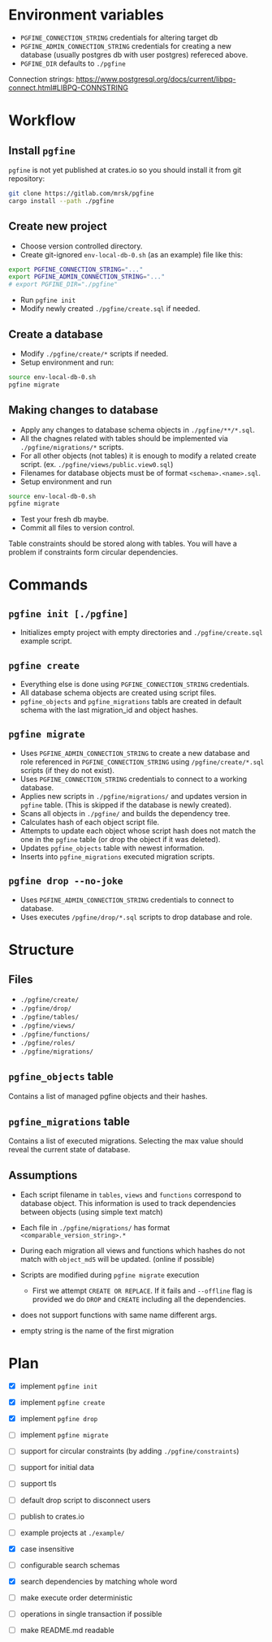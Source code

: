 

# Environment variables

- `PGFINE_CONNECTION_STRING` credentials for altering target db
- `PGFINE_ADMIN_CONNECTION_STRING` credentials for creating a new database (usually postgres db with user postgres) refereced above.
- `PGFINE_DIR` defaults to `./pgfine`

Connection strings: https://www.postgresql.org/docs/current/libpq-connect.html#LIBPQ-CONNSTRING

# Workflow

## Install `pgfine`

`pgfine` is not yet published at crates.io so you should install it from git repository:
```bash
git clone https://gitlab.com/mrsk/pgfine
cargo install --path ./pgfine
```

## Create new project

- Choose version controlled directory.
- Create git-ignored `env-local-db-0.sh` (as an example) file like this:

```bash
export PGFINE_CONNECTION_STRING="..."
export PGFINE_ADMIN_CONNECTION_STRING="..."
# export PGFINE_DIR="./pgfine"
```
- Run `pgfine init`
- Modify newly created `./pgfine/create.sql` if needed.


## Create a database

- Modify `./pgfine/create/*` scripts if needed.
- Setup environment and run:

```bash
source env-local-db-0.sh
pgfine migrate
```


## Making changes to database

- Apply any changes to database schema objects in `./pgfine/**/*.sql`.
- All the chagnes related with tables should be implemented via `./pgfine/migrations/*` scripts.
- For all other objects (not tables) it is enough to modify a related create script. (ex. `./pgfine/views/public.view0.sql`)
- Filenames for database objects must be of format `<schema>.<name>.sql`.
- Setup environment and run
```bash
source env-local-db-0.sh
pgfine migrate
```

- Test your fresh db maybe.
- Commit all files to version control.


Table constraints should be stored along with tables. You will have a problem if constraints form circular dependencies.

# Commands

## `pgfine init [./pgfine]`

- Initializes empty project with empty directories and `./pgfine/create.sql` example script.


## `pgfine create`


- Everything else is done using `PGFINE_CONNECTION_STRING` credentials.
- All database schema objects are created using script files.
- `pgfine_objects` and `pgfine_migrations` tabls are created in default schema with the last migration_id and object hashes.


## `pgfine migrate`

- Uses `PGFINE_ADMIN_CONNECTION_STRING` to create a new database and role referenced in `PGFINE_CONNECTION_STRING` using `/pgfine/create/*.sql` scripts (if they do not exist).
- Uses `PGFINE_CONNECTION_STRING` credentials to connect to a working database.
- Applies new scripts in `./pgfine/migrations/` and updates version in `pgfine` table. (This is skipped if the database is newly created).
- Scans all objects in `./pgfine/` and builds the dependency tree.
- Calculates hash of each object script file.
- Attempts to update each object whose script hash does not match the one in the `pgfine` table (or drop the object if it was deleted).
- Updates `pgfine_objects` table with newest information.
- Inserts into `pgfine_migrations` executed migration scripts.


## `pgfine drop --no-joke`

- Uses `PGFINE_ADMIN_CONNECTION_STRING` credentials to connect to database.
- Uses executes `/pgfine/drop/*.sql` scripts to drop database and role.


# Structure

## Files
- `./pgfine/create/`
- `./pgfine/drop/`
- `./pgfine/tables/`
- `./pgfine/views/`
- `./pgfine/functions/`
- `./pgfine/roles/`
- `./pgfine/migrations/`

## `pgfine_objects` table

Contains a list of managed pgfine objects and their hashes.

## `pgfine_migrations` table

Contains a list of executed migrations. Selecting the max value should reveal the current state of database.


## Assumptions

- Each script filename in `tables`, `views` and `functions` correspond to database object. This information is used to track dependencies between objects (using simple text match)
- Each file in `./pgfine/migrations/` has format `<comparable_version_string>.*`
- During each migration all views and functions which hashes do not match with `object_md5` will be updated. (online if possible)
- Scripts are modified during `pgfine migrate` execution
  - First we attempt `CREATE OR REPLACE`. If it fails and `--offline` flag is provided we do `DROP` and `CREATE` including all the dependencies.


- does not support functions with same name different args.
- empty string is the name of the first migration

# Plan

- [x] implement `pgfine init`
- [x] implement `pgfine create`
- [x] implement `pgfine drop`
- [ ] implement `pgfine migrate`
- [ ] support for circular constraints (by adding `./pgfine/constraints`)
- [ ] support for initial data
- [ ] support tls
- [ ] default drop script to disconnect users
- [ ] publish to crates.io
- [ ] example projects at `./example/`
- [x] case insensitive
- [ ] configurable search schemas
- [x] search dependencies by matching whole word
- [ ] make execute order deterministic
- [ ] operations in single transaction if possible
- [ ] make README.md readable

